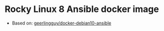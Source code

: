 # Rocky Linux 8 Ansible docker image

* Based on: [geerlingguy/docker-debian10-ansible](https://github.com/geerlingguy/docker-debian10-ansible)

